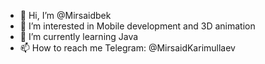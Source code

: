 - 👋 Hi, I’m @Mirsaidbek
- 👀 I’m interested in Mobile development and 3D animation
- 🌱 I’m currently learning Java
- 📫 How to reach me Telegram: @MirsaidKarimullaev 

<!---
Mirsaidbek/Mirsaidbek is a ✨ special ✨ repository because its `README.md` (this file) appears on your GitHub profile.
You can click the Preview link to take a look at your changes.
--->
